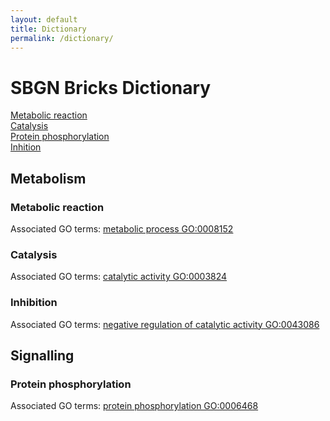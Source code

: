 ```yaml
---
layout: default
title: Dictionary
permalink: /dictionary/
---
```


# SBGN Bricks Dictionary

[Metabolic reaction](#metabolic-reaction)  
[Catalysis](#catalysis)  
[Protein phosphorylation](#protein-phosphorylation)  
[Inhition](#inhibition)

## Metabolism

### Metabolic reaction 
Associated GO terms: [metabolic process GO:0008152](http://amigo.geneontology.org/amigo/term/GO:0008152)

### Catalysis 
Associated GO terms: [catalytic activity GO:0003824](http://amigo.geneontology.org/amigo/term/GO:0003824)

### Inhibition
Associated GO terms: [negative regulation of catalytic activity GO:0043086](http://amigo.geneontology.org/amigo/term/GO:0043086)

## Signalling

### Protein phosphorylation
Associated GO terms: [protein phosphorylation GO:0006468](http://amigo.geneontology.org/amigo/term/GO:0006468)

